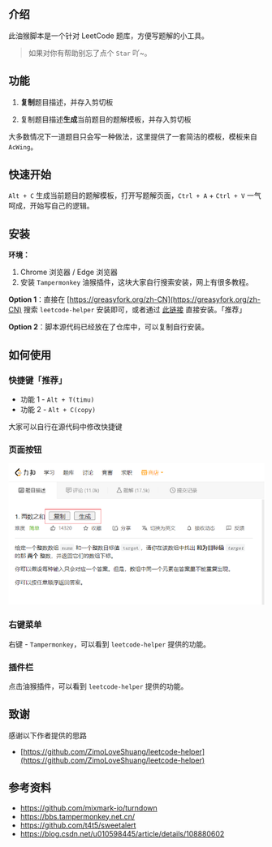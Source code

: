 ## 介绍

此油猴脚本是一个针对 LeetCode 题库，方便写题解的小工具。

> 如果对你有帮助别忘了点个 `Star` 吖~。

## 功能

1. **复制**题目描述，并存入剪切板

2. 复制题目描述**生成**当前题目的题解模板，并存入剪切板
   
大多数情况下一道题目只会写一种做法，这里提供了一套简洁的模板，模板来自 `AcWing`。

## 快速开始

`Alt + C` 生成当前题目的题解模板，打开写题解页面，`Ctrl + A` + `Ctrl + V` 一气呵成，开始写自己的逻辑。

## 安装

**环境：**

1. Chrome 浏览器 / Edge 浏览器
2. 安装 `Tampermonkey` 油猴插件，这块大家自行搜索安装，网上有很多教程。

**Option 1**：直接在 [https://greasyfork.org/zh-CN](https://greasyfork.org/zh-CN) 搜索 `leetcode-helper` 安装即可，或者通过 [此链接](https://greasyfork.org/zh-CN/scripts/444408-leetcode-helper) 直接安装。「推荐」

**Option 2**：脚本源代码已经放在了仓库中，可以复制自行安装。

## 如何使用

### 快捷键「推荐」

- 功能 1 - `Alt + T(timu)`
- 功能 2 - `Alt + C(copy)`

大家可以自行在源代码中修改快捷键

### 页面按钮

![image-20220503194601369](img/image-20220503194601369.png)

### 右键菜单

右键 - `Tampermonkey`，可以看到 `leetcode-helper` 提供的功能。 

### 插件栏

点击油猴插件，可以看到 `leetcode-helper` 提供的功能。 

## 致谢

感谢以下作者提供的思路

- [https://github.com/ZimoLoveShuang/leetcode-helper](https://github.com/ZimoLoveShuang/leetcode-helper) 

## 参考资料

- https://github.com/mixmark-io/turndown
- https://bbs.tampermonkey.net.cn/
- https://github.com/t4t5/sweetalert
- https://blog.csdn.net/u010598445/article/details/108880602